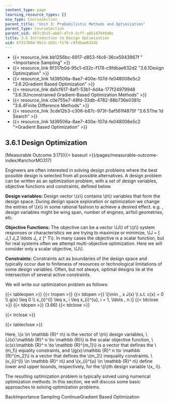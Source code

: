 ```yaml
---
content_type: page
learning_resource_types: []
ocw_type: CourseSection
parent_title: 'Unit 3: Probabilistic Methods and Optimization'
parent_type: CourseSection
parent_uid: 487c3b15-ab67-d7c9-5cff-a6b147049d0c
title: 3.6 Introduction to Design Optimization
uid: 6f317b0d-95c1-d32c-f178-c9fdbae632d2
---
```


*   {{< resource_link bb1256bc-6917-d853-f4c6-36ce5943967f "\<Importance Sampling" >}}
*   {{< resource_link 6f317b0d-95c1-d32c-f178-c9fdbae632d2 "3.6.1Design Optimization" >}}
*   {{< resource_link 1d39506a-8ae7-400e-107d-fe048008e5c2 "3.6.2Gradient Based Optimization" >}}
*   {{< resource_link da1cf617-8af1-53b1-4d4a-177f24979948 "3.6.3Unconstrained Gradient-Based Optimization Methods" >}}
*   {{< resource_link c0e755e7-48fd-33db-4782-88b736e0381c "3.6.4Finite Difference Methods" >}}
*   {{< resource_link 3cde12b3-c306-b87c-973f-5af561f4875f "3.6.5The 1d Search" >}}
*   {{< resource_link 1d39506a-8ae7-400e-107d-fe048008e5c2 "\>Gradient Based Optimization" >}}

3.6.1 Design Optimization
-------------------------

[Measurable Outcome 3.17]({{< baseurl >}}/pages/measurable-outcome-index/#anchorMO317)

Engineers are often interested in solving design problems where the best possible design is selected from all possible alternatives. A design problem can be written as an optimization problem, with a set of design variables, objective functions and constraints, defined below.

**Design variables:** Design vector \\(x\\) contains \\(n\\) variables that form the design space. During design space exploration or optimization we change the entries of \\(x\\) in some rational fashion to achieve a desired effect. e.g. , design variables might be wing span, number of engines, airfoil geometries, etc.

**Objective Functions:** The objective can be a vector \\(J\\) of \\(z\\) system responses or characteristics we are trying to maximize or minimize, \\(J = \[ J\_1 J\_2 \\ldots J\_ z \]^ T\\). In many cases the objective is a scalar function, but for real systems often we attempt multi-objective optimization. Here we will consider only a scalar objective, \\(J\\).

**Constraints:** Constraints act as boundaries of the design space and typically occur due to finiteness of resources or technological limitations of some design variables. Often, but not always, optimal designs lie at the intersection of several active constraints.

We will write our optimization problem as follows:

{{< tableopen >}}
{{< tropen >}}
{{< tdopen >}}
\\\[\\min \_ x J(x) \\\\ s.t. c(x) = 0 \\\\ g(x) \\leq 0 \\\\ x\_{i}^{l} \\leq x\_ i \\leq x\_{i}^{u}, i = 1, \\ldots , n.\\\]
{{< tdclose >}}
{{< tdopen >}}
(3.66)
{{< tdclose >}}

{{< trclose >}}

{{< tableclose >}}

Here, \\(x \\in \\mathbb {R}^ n\\) is the vector of \\(n\\) design variables, \\(J(x):\\mathbb {R}^ n \\to \\mathbb {R}\\) is the scalar objective function, \\(c(x):\\mathbb {R}^ n \\to \\mathbb {R}^{m\_1}\\) is a vector that defines the \\(m\_1\\) equality constraints, and \\(g(x):\\mathbb {R}^ n \\to \\mathbb {R}^{m\_2}\\) is a vector that defines the \\(m\_2\\) inequality constraints. \\(x\_{i}^{l} \\in \\mathbb {R}^ n\\) and \\(x\_{i}^{u} \\in \\mathbb {R}^ n\\) define lower and upper bounds, respectively, for the \\(i\\)th design variable \\(x\_ i\\).

The resulting optimization problem is typically solved using numerical optimization methods. In this section, we will discuss some basic approaches to solving optimization problems.

BackImportance Sampling ContinueGradient Based Optimization